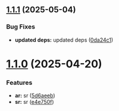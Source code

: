 ## [1.1.1](https://github.com/leocodeio-njs/njs-auth/compare/v1.1.0...v1.1.1) (2025-05-04)


### Bug Fixes

* **updated deps:** updated deps ([0da24c1](https://github.com/leocodeio-njs/njs-auth/commit/0da24c169fa6f2b44b119b5af2fab10197896cba))

# [1.1.0](https://github.com/leocodeio-njs/njs-auth/compare/v1.0.1...v1.1.0) (2025-04-20)


### Features

* **ar:** sr ([5d6aeeb](https://github.com/leocodeio-njs/njs-auth/commit/5d6aeebddb0dd028c16104b9da9e9f938febed9a))
* **sr:** sr ([e4e750f](https://github.com/leocodeio-njs/njs-auth/commit/e4e750f6490a13915307ef92becedacac409807f))
